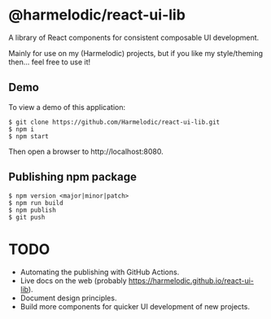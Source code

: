 # @harmelodic/react-ui-lib

A library of React components for consistent composable UI development.

Mainly for use on my (Harmelodic) projects, but if you like my style/theming then... feel free to use it!

## Demo

To view a demo of this application:

```
$ git clone https://github.com/Harmelodic/react-ui-lib.git
$ npm i
$ npm start
```

Then open a browser to http://localhost:8080.

## Publishing npm package

```
$ npm version <major|minor|patch>
$ npm run build
$ npm publish
$ git push
```

# TODO

- Automating the publishing with GitHub Actions.
- Live docs on the web (probably https://harmelodic.github.io/react-ui-lib).
- Document design principles.
- Build more components for quicker UI development of new projects.
